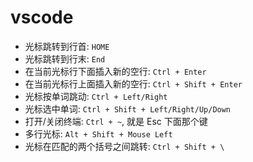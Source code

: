 # vscode

- 光标跳转到行首: `HOME`
- 光标跳转到行末: `End`
- 在当前光标行下面插入新的空行: `Ctrl + Enter`
- 在当前光标行上面插入新的空行: `Ctrl + Shift + Enter`
- 光标按单词跳动: `Ctrl + Left/Right`
- 光标选中单词: `Ctrl + Shift + Left/Right/Up/Down`
- 打开/关闭终端: `Ctrl + ~`, 就是 Esc 下面那个键
- 多行光标: `Alt + Shift + Mouse Left`
- 光标在匹配的两个括号之间跳转: `Ctrl + Shift + \`
